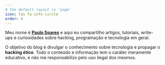 ```yaml
---
# the default layout is 'page'
icon: fas fa-info-circle
order: 4
---
```


 Meu nome é [**Paulo Soares**](https://soarespaullo.github.io) e aqui eu compartilho artigos, tutoriais, write-ups e curiosidades sobre hacking, programação e tecnologia em geral.
 

O objetivo do blog é divulgar o conhecimento sobre tecnologia e propagar o **hacking ético**. Todo o  conteúdo e informação tem o caráter meramente educativo, e não me responsabilizo pelo uso ilegal dos mesmos.
